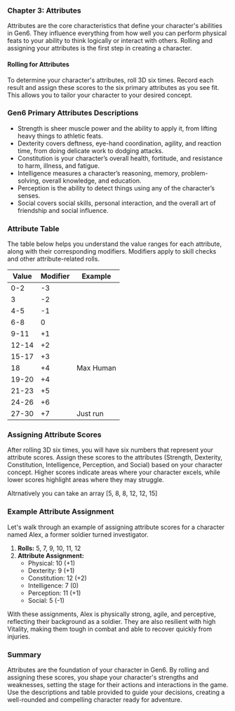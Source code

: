 ### Chapter 3: Attributes

Attributes are the core characteristics that define your character's abilities in Gen6. They influence everything from how well you can perform physical feats to your ability to think logically or interact with others. Rolling and assigning your attributes is the first step in creating a character.

#### Rolling for Attributes

To determine your character's attributes, roll 3D six times. Record each result and assign these scores to the six primary attributes as you see fit. This allows you to tailor your character to your desired concept.

### Gen6 Primary Attributes Descriptions
- Strength is sheer muscle power and the ability to apply it, from lifting heavy things to athletic feats.
- Dexterity covers deftness, eye-hand coordination, agility, and reaction time, from doing delicate work to dodging attacks.
- Constitution is your character’s overall health, fortitude, and resistance to harm, illness, and fatigue.
- Intelligence measures a character’s reasoning, memory, problem-solving, overall knowledge, and education.
- Perception is the ability to detect things using any of the character’s senses.
- Social covers social skills, personal interaction, and the overall art of friendship and social influence.

### Attribute Table

The table below helps you understand the value ranges for each attribute, along with their corresponding modifiers. Modifiers apply to skill checks and other attribute-related rolls.

| Value | Modifier | Example   |
| ----- | -------- | --------- |
| 0-2   | -3       |           |
| 3     | -2       |           |
| 4-5   | -1       |           |
| 6-8   | 0        |           |
| 9-11  | +1       |           |
| 12-14 | +2       |           |
| 15-17 | +3       |           |
| 18    | +4       | Max Human |
| 19-20 | +4       |           |
| 21-23 | +5       |           |
| 24-26 | +6       |           |
| 27-30 | +7       | Just run  |

### Assigning Attribute Scores

After rolling 3D six times, you will have six numbers that represent your attribute scores. Assign these scores to the attributes (Strength, Dexterity, Constitution, Intelligence, Perception, and Social) based on your character concept. Higher scores indicate areas where your character excels, while lower scores highlight areas where they may struggle.

Altrnatively you can take an array [5, 8, 8, 12, 12, 15]

### Example Attribute Assignment

Let's walk through an example of assigning attribute scores for a character named Alex, a former soldier turned investigator.

1. **Rolls:** 5, 7, 9, 10, 11, 12
2. **Attribute Assignment:**
   - Physical: 10 (+1)
   - Dexterity: 9 (+1)
   - Constitution: 12 (+2)
   - Intelligence: 7 (0)
   - Perception: 11 (+1)
   - Social: 5 (-1)

With these assignments, Alex is physically strong, agile, and perceptive, reflecting their background as a soldier. They are also resilient with high Vitality, making them tough in combat and able to recover quickly from injuries.

### Summary

Attributes are the foundation of your character in Gen6. By rolling and assigning these scores, you shape your character's strengths and weaknesses, setting the stage for their actions and interactions in the game. Use the descriptions and table provided to guide your decisions, creating a well-rounded and compelling character ready for adventure.